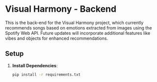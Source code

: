 # Visual Harmony - Backend

This is the back-end for the Visual Harmony project, which currently recommends songs based on emotions extracted from images using the Spotify Web API. Future updates will incorporate additional features like vibes and objects for enhanced recommendations.

## Setup

1. **Install Dependencies**:
   ```bash
   pip install -r requirements.txt

